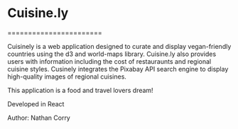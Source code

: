 # Cuisine.ly 
=======================

Cuisinely is a web application designed to curate and display vegan-friendly countries using the d3 and world-maps library. Cuisine.ly also provides users with information including the cost of restauraunts and regional cuisine styles.  Cusinely integrates the Pixabay API search engine to display high-quality images of regional cuisines.  

This application is a food and travel lovers dream!

Developed in React

Author: Nathan Corry


